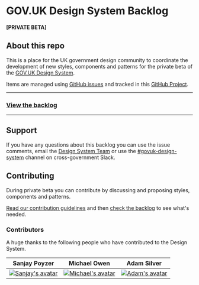 # GOV.UK Design System Backlog

**[PRIVATE BETA]**


## About this repo

This is a place for the UK government design community to coordinate the development of new styles, components and patterns for the private beta of the [GOV.UK Design System](https://github.com/alphagov/govuk-design-system).

Items are managed using [GitHub issues](https://github.com/alphagov/govuk-design-system-backlog/issues) and tracked in this [GitHub Project](https://github.com/alphagov/govuk-design-system-backlog/projects/1).

---

### **[View the backlog](https://github.com/alphagov/govuk-design-system-backlog/projects/1)**

---

## Support

If you have any questions about this backlog you can use the issue comments, email the [Design System Team](govuk-design-system-support@digital.cabinet-office.gov.uk) or use the [#govuk-design-system](https://ukgovernmentdigital.slack.com/messages/govuk-design-system) channel on cross-government Slack.


## Contributing

During private beta you can contribute by discussing and proposing styles, components and patterns.

[Read our contribution guidelines](CONTRIBUTING.md) and then [check the backlog](https://github.com/alphagov/govuk-design-system-backlog/projects/1) to see what's needed.


### Contributors

A huge thanks to the following people who have contributed to the Design System.

| Sanjay Poyzer | Michael Owen | Adam Silver  |
|:-------------:|:------------:|:------------:|
[![Sanjay's avatar](https://avatars2.githubusercontent.com/u/4106955?s=100&v=4)](https://github.com/alphagov/govuk-design-system-backlog/issues?utf8=%E2%9C%93&q=is%3Aissue+involves%3Asanjaypoyzer) | [![Michael's avatar](https://avatars2.githubusercontent.com/u/13904084?s=100&v=4)](https://github.com/alphagov/govuk-design-system-backlog/issues?utf8=%E2%9C%93&q=is%3Aissue+involves%3Aowenm6) | [![Adam's avatar](https://avatars2.githubusercontent.com/u/37163?s=100&v=4)](https://github.com/alphagov/govuk-design-system-backlog/issues?utf8=%E2%9C%93&q=is%3Aopen+is%3Aissue+involves%3Aadamsilver+)
